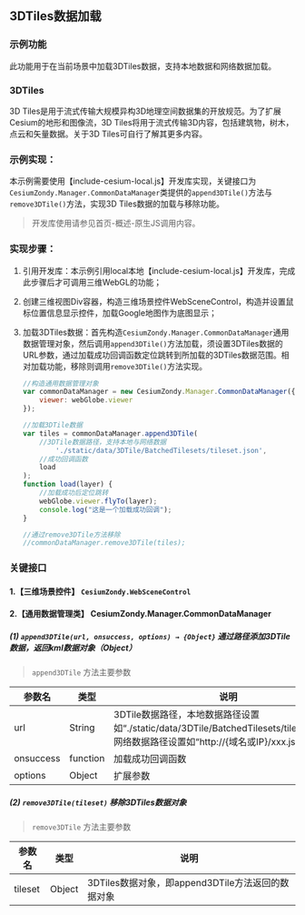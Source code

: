## 3DTiles数据加载

### 示例功能

此功能用于在当前场景中加载3DTiles数据，支持本地数据和网络数据加载。

### 3DTiles
3D Tiles是用于流式传输大规模异构3D地理空间数据集的开放规范。为了扩展Cesium的地形和图像流，3D Tiles将用于流式传输3D内容，包括建筑物，树木，点云和矢量数据。关于3D Tiles可自行了解其更多内容。

### 示例实现：

本示例需要使用【include-cesium-local.js】开发库实现，关键接口为`CesiumZondy.Manager.CommonDataManager`类提供的`append3DTile()`方法与`remove3DTile()`方法，实现3D Tiles数据的加载与移除功能。

>开发库使用请参见首页-概述-原生JS调用内容。

### 实现步骤：

1. 引用开发库：本示例引用local本地【include-cesium-local.js】开发库，完成此步骤后才可调用三维WebGL的功能；

2. 创建三维视图Div容器，构造三维场景控件WebSceneControl，构造并设置鼠标位置信息显示控件，加载Google地图作为底图显示；

3. 加载3DTiles数据：首先构造`CesiumZondy.Manager.CommonDataManager`通用数据管理对象，然后调用`append3DTile()`方法加载，须设置3DTiles数据的URL参数，通过加载成功回调函数定位跳转到所加载的3DTiles数据范围。相对加载功能，移除则调用`remove3DTile()`方法实现。

    ``` Javascript
    //构造通用数据管理对象
    var commonDataManager = new CesiumZondy.Manager.CommonDataManager({
        viewer: webGlobe.viewer
    });

    //加载3DTile数据
    var tiles = commonDataManager.append3DTile(
        //3DTile数据路径，支持本地与网络数据
            './static/data/3DTile/BatchedTilesets/tileset.json',
        //成功回调函数
        load
    );
    function load(layer) {
        //加载成功后定位跳转
        webGlobe.viewer.flyTo(layer);
        console.log("这是一个加载成功回调");
    }

    //通过remove3DTile方法移除
    //commonDataManager.remove3DTile(tiles);
    ```

### 关键接口

#### 1.【三维场景控件】 `CesiumZondy.WebSceneControl` 

#### 2.【通用数据管理类】 CesiumZondy.Manager.CommonDataManager

##### (1) `append3DTile(url, onsuccess, options) → {Object}` 通过路径添加3DTile数据，返回kml数据对象（Object）
> `append3DTile` 方法主要参数

|参数名|类型|说明|
|-|-|-|
|url|String|3DTile数据路径，本地数据路径设置如“./static/data/3DTile/BatchedTilesets/tileset.json”，网络数据路径设置如“http://{域名或IP}/xxx.json”|
|onsuccess|function|加载成功回调函数|
|options|Object|扩展参数|

##### (2) `remove3DTile(tileset)` 移除3DTiles数据对象
> `remove3DTile` 方法主要参数

|参数名|类型|说明|
|-|-|-|
|tileset|Object|3DTiles数据对象，即append3DTile方法返回的数据对象|

